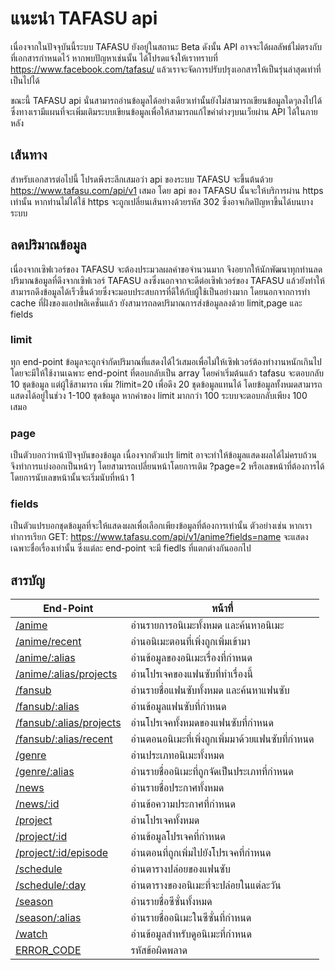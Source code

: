 # แนะนำ TAFASU api
เนื่องจากในปัจจุบันนี้ระบบ TAFASU ยังอยู่ในสถานะ Beta ดังนั้น API อาจจะได้ผลลัพธ์ไม่ตรงกับที่เอกสารกำหนดไว้ หากพบปัญหาเช่นนั้น ได้โปรดแจ้งให้เราทราบที่ https://www.facebook.com/tafasu/ แล้วเราจะจัดการปรับปรุงเอกสารให้เป็นรุ่นล่าสุดเท่าที่เป็นไปได้

ขณะนี้ TAFASU api นั่นสามารถอ่านข้อมูลได้อย่างเดียวเท่านั้นยังไม่สามารถเขียนข้อมูลใดๆลงไปได้ ซึ่งทางเรามีแผนที่จะเพิ่มเติมระบบเขียนข้อมูลเพื่อให้สามารถแก้ไขค่าต่างๆบนเว็ยผ่าน API ได้ในภายหลัง

## เส้นทาง
สำหรับเอกสารต่อไปนี้ โปรดพึงระลึกเสมอว่า api ของระบบ TAFASU จะขึ้นต้นด้วย https://www.tafasu.com/api/v1 เสมอ โดย api ของ TAFASU นั้นจะให้บริการผ่าน https เท่านั้น หากท่านไม่ได้ใช้ https จะถูกเปลี่ยนเส้นทางด้วยรหัส 302 ซึ่งอาจเกิดปัญหาขึ้นได้บนบางระบบ

## ลดปริมาณข้อมูล
เนื่องจากเซิฟเวอร์ของ TAFASU จะต้องประมวลผลคำขอจำนวนมาก จึงอยากให้นักพัฒนาทุกท่านลดปริมาณข้อมูลที่ดึงจากเซิฟเวอร์ TAFASU ลงซึ่งนอกจากจะดีต่อเซิฟเวอร์ของ TAFASU แล้วยังทำให้สามารถดึงข้อมูลได้เร็วขึ้นด้วยซึ่งจะมอบประสบการที่ดีให้กับผู้ใช้เป็นอย่างมาก โดยนอกจากการทำ cache ที่ฝั่งของแอปพลิเคชั่นแล้ว ยังสามารถลดปริมาณการส่งข้อมูลลงด้วย limit,page และ fields

### limit
ทุก end-point ข้อมูลจะถูกจำกัดปริมาณที่แสดงได้ไว้เสมอเพื่อไม่ให้เซิฟเวอร์ต้องทำงานหนักเกินไป โดยจะมีให้ใช้งานเฉพาะ end-point ที่ตอบกลับเป็น array โดยค่าเริ่มต้นแล้ว tafasu จะตอบกลับ 10 ชุดข้อมูล แต่ผู้ใช้สามารถ เพิ่ม ?limit=20 เพื่อดึง 20 ชุดข้อมูลแทนได้ โดยข้อมูลทั้งหมดสามารถ แสดงได้อยู่ในช่วง 1-100 ชุดข้อมูล หากค่าของ limit มากกว่า 100 ระบบจะตอบกลับเพียง 100 เสมอ

### page
เป็นตัวบอกว่าหน้าปัจจุบันของข้อมูล เนื่องจากตัวแปร limit อาจะทำให้ข้อมูลแสดงผลได้ไม่ครบถ้วน จึงทำการแบ่งออกเป็นหน้าๆ โดยสามารถเปลี่ยนหน้าโดยการเติม ?page=2 หรือเลขหน้าที่ต้องการได้ โดยการนับเลขหน้านั้นจะเริ่มนับที่หน้า 1

### fields
เป็นตัวแปรบอกชุดข้อมูลที่จะให้แสดงผลเพื่อเลือกเพียงข้อมูลที่ต้องการเท่านั้น ตัวอย่างเช่น หากเราทำการเรียก GET: https://www.tafasu.com/api/v1/anime?fields=name จะแสดงเฉพาะชื่อเรื่องเท่านั้น ซึ่งแต่ละ end-point จะมี fiedls ที่แตกต่างกันออกไป

## สารบัญ
End-Point                      | หน้าที่
-------------------------------|----------------------------------------
[/anime](anime.md)                                | อ่านรายการอนิเมะทั้งหมด และค้นหาอนิเมะ
[/anime/recent](anime_recent.md)                  | อ่านอนิเมะตอนที่เพิ่งถูกเพิ่มเข้ามา
[/anime/:alias](anime_alias.md)                   | อ่านข้อมูลของอนิเมะเรื่องที่กำหนด
[/anime/:alias/projects](anime_project.md)        | อ่านโปรเจคของแฟนซับที่ทำเรื่องนี้
[/fansub](fansub.md)                              | อ่านรายชื่อแฟนซับทั้งหมด และค้นหาแฟนซับ
[/fansub/:alias](fansub_alias.md)                 | อ่านข้อมูลแฟนซับที่กำหนด
[/fansub/:alias/projects](fansub_project.md)      | อ่านโปรเจคทั้งหมดของแฟนซับที่กำหนด
[/fansub/:alias/recent](fansub_recent.md)         | อ่านตอนอนิเมะที่เพิ่งถูกเพิ่มมาด้วยแฟนซับที่กำหนด
[/genre](genre.md)                                | อ่านประเภทอนิเมะทั้งหมด
[/genre/:alias](genre_alias.md)                   | อ่านรายชื่ออนิเมะที่ถูกจัดเป็นประเภทที่กำหนด
[/news](news.md)                                  | อ่านรายชื่อประกาศทั้งหมด
[/news/:id](news_id.md)                           | อ่านข้อความประกาศที่กำหนด
[/project](project.md)                            | อ่านโปรเจคทั้งหมด
[/project/:id](project_id.md)                     | อ่านข้อมูลโปรเจคที่กำหนด
[/project/:id/episode](project_episode.md)        | อ่านตอนที่ถูกเพิ่มไปยังโปรเจคที่กำหนด
[/schedule](schedule.md)                          | อ่านตารางปล่อยของแฟนซับ
[/schedule/:day](schedule_day.md)                 | อ่านตารางของอนิเมะที่จะปล่อยในแต่ละวัน
[/season](season.md)                              | อ่านรายชื่อซีซั่นทั้งหมด
[/season/:alias](season_alias.md)                 | อ่านรายชื่ออนิเมะในซีซั่นที่กำหนด
[/watch](watch.md)                                | อ่านข้อมูลสำหรับดูอนิเมะที่กำหนด
[ERROR_CODE](error_code.md)                       | รหัสข้อผิดพลาด

